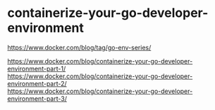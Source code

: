 #  containerize-your-go-developer-environment



https://www.docker.com/blog/tag/go-env-series/        

https://www.docker.com/blog/containerize-your-go-developer-environment-part-1/    
https://www.docker.com/blog/containerize-your-go-developer-environment-part-2/    
https://www.docker.com/blog/containerize-your-go-developer-environment-part-3/       
 
